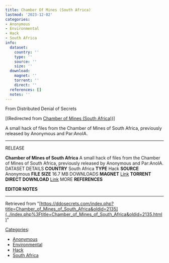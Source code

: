 ```yaml
---
title: Chamber Of Mines (South Africa)
lastmod: '2023-12-02'
categories:
- Anonymous
- Environmental
- Hack
- South Africa
info:
  dataset:
    country: ''
    type: ''
    source: ''
    size: ''
  download:
    magnet: ''
    torrent: ''
    direct: ''
  references: []
  notes: ''
---
```




From Distributed Denial of Secrets

[(Redirected from [Chamber of Mines (South
Africa)](../index.php%3Ftitle=Chamber_of_Mines_(South_Africa)&redirect=no.html "Chamber of Mines (South Africa)"))]

A small hack of files from the Chamber of Mines of South Africa,
previously released by Anonymous and Par:AnoIA.

---
RELEASE

**Chamber of Mines of South Africa**
A small hack of files from the Chamber of Mines of South Africa, previously released by Anonymous and Par:AnoIA.
DATASET DETAILS
**COUNTRY** South Africa
**TYPE** Hack
**SOURCE** Anonymous
**FILE SIZE** 16.7 MB
DOWNLOADS
**MAGNET** [Link](magnet:?xt=urn:btih:eaaa5868dbee930d041da48588fe498492b19fd8&tr=udp%3a%2f%2ftracker.leechers-paradise.org%3a6969&tr=udp%3a%2f%2fzer0day.ch%3a1337&tr=udp%3a%2f%2fopen.demonii.com%3a1337&tr=udp%3a%2f%2ftracker.coppersurfer.tk%3a6969&tr=udp%3a%2f%2fexodus.desync.com%3a6969)
**TORRENT**
**DIRECT DOWNLOAD** [Link](https://data.ddosecrets.com/Chamber%20of%20Mines%20of%20South%20Africa/)
MORE
**REFERENCES**

**EDITOR NOTES**

---

Retrieved from
"[https://ddosecrets.com/index.php?title=Chamber_of_Mines_of_South_Africa&oldid=2135](../index.php%3Ftitle=Chamber_of_Mines_of_South_Africa&oldid=2135.html)"

[Categories](./Special:Categories.html "Special:Categories"):

- [Anonymous](./Category:Anonymous.html "Category:Anonymous")
- [Environmental](./Category:Environmental.html "Category:Environmental")
- [Hack](./Category:Hack.html "Category:Hack")
- [South Africa](./Category:South_Africa.html "Category:South Africa")
